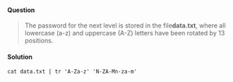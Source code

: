 #### Question
> The password for the next level is stored in the file**data.txt**, where all lowercase (a-z) and uppercase (A-Z) letters have been 
> rotated by 13 positions.

#### Solution
```
cat data.txt | tr 'A-Za-z' 'N-ZA-Mn-za-m'
```
